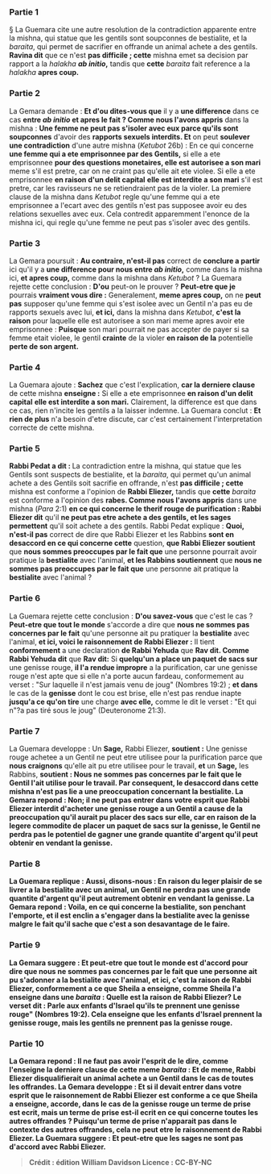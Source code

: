 
### Partie 1
§ La Guemara cite une autre resolution de la contradiction apparente entre la mishna, qui statue que les gentils sont soupconnes de bestialite, et la <i>baraita</i>, qui permet de sacrifier en offrande un animal achete a des gentils. <b>Ravina dit</b> que ce n'est <b>pas difficile ; cette</b> mishna emet sa decision par rapport a la <i>halakha <b>ab initio</b></i><b>,</b> tandis que <b>cette</b> <i>baraita</i> fait reference a la <i>halakha</i> <b>apres coup.</b>

### Partie 2
La Gemara demande : <b>Et d'ou dites-vous que</b> il y a <b>une difference</b> dans ce cas <b>entre <i>ab initio</i> et apres le fait ? Comme nous l'avons appris</b> dans la mishna : <b>Une femme ne peut pas s'isoler avec eux parce qu'ils sont soupconnes</b> d'avoir des <b>rapports sexuels interdits. Et</b> on peut <b>soulever une contradiction</b> d'une autre mishna (<i>Ketubot</i> 26b) : En ce qui concerne <b>une femme qui a ete emprisonnee par des Gentils,</b> si elle a ete emprisonnee <b>pour des questions monetaires, elle est autorisee a son mari</b> meme s'il est pretre, car on ne craint pas qu'elle ait ete violee. Si elle a ete emprisonnee <b>en raison d'un delit capital</b> <b>elle est interdite a son mari</b> s'il est pretre, car les ravisseurs ne se retiendraient pas de la violer. La premiere clause de la mishna dans <i>Ketubot</i> regle qu'une femme qui a ete emprisonnee a l'ecart avec des gentils n'est pas supposee avoir eu des relations sexuelles avec eux. Cela contredit apparemment l'enonce de la mishna ici, qui regle qu'une femme ne peut pas s'isoler avec des gentils.

### Partie 3
La Gemara poursuit : <b>Au contraire, n'est-il pas</b> correct de <b>conclure a partir</b> ici qu'il y a <b>une difference pour nous entre <i>ab initio</i>,</b> comme dans la mishna ici, <b>et apres coup,</b> comme dans la mishna dans <i>Ketubot</i> ? La Guemara rejette cette conclusion : <b>D'ou</b> peut-on le prouver ? <b>Peut-etre que je</b> pourrais <b>vraiment vous dire :</b> Generalement, <b>meme apres coup,</b> on ne <b>peut pas</b> supposer qu'une femme qui s'est isolee avec un Gentil n'a pas eu de rapports sexuels avec lui, <b>et ici,</b> dans la mishna dans <i>Ketubot</i>, <b>c'est la raison</b> pour laquelle elle est autorisee a son mari meme apres avoir ete emprisonnee : <b>Puisque</b> son mari pourrait ne pas accepter de payer si sa femme etait violee, le gentil <b>crainte</b> de la violer <b>en raison de la</b> potentielle <b>perte de son argent.</b>

### Partie 4
La Guemara ajoute : <b>Sachez</b> que c'est l'explication, <b>car la derniere clause</b> de cette mishna <b>enseigne :</b> Si elle a ete emprisonnee <b>en raison d'un delit capital</b> <b>elle est interdite a son mari.</b> Clairement, la difference est que dans ce cas, rien n'incite les gentils a la laisser indemne. La Guemara conclut : <b>Et rien de plus</b> n'a besoin d'etre discute, car c'est certainement l'interpretation correcte de cette mishna.

### Partie 5
<b>Rabbi Pedat a dit : </b> La contradiction entre la mishna, qui statue que les Gentils sont suspects de bestialite, et la <i>baraita</i>, qui permet qu'un animal achete a des Gentils soit sacrifie en offrande, n'est <b>pas difficile ; cette</b> mishna est conforme a l'opinion de <b>Rabbi Eliezer,</b> tandis que <b>cette</b> <i>baraita</i> est conforme a l'opinion des <b>rabes. Comme nous l'avons appris</b> dans une mishna (<i>Para</i> 2:1) <b>en ce qui concerne le <b>therif rouge de purification</b> : Rabbi Eliezer dit</b> qu'il <b>ne peut pas etre achete a des gentils, et les sages permettent</b> qu'il soit achete a des gentils. Rabbi Pedat explique : <b>Quoi, n'est-il pas</b> correct de dire que Rabbi Eliezer et les Rabbins <b>sont en desaccord en ce qui concerne cette</b> question, <b>que Rabbi Eliezer soutient</b> que <b>nous sommes preoccupes par le fait que</b> une personne pourrait avoir pratique la <b>bestialite</b> avec l'animal, <b>et les Rabbins soutiennent</b> que <b>nous ne sommes pas preoccupes par le fait que</b> une personne ait pratique la <b>bestialite</b> avec l'animal ?

### Partie 6
La Guemara rejette cette conclusion : <b>D'ou savez-vous</b> que c'est le cas ? <b>Peut-etre que tout le monde</b> s'accorde a dire que <b>nous ne sommes pas concernes par le fait</b> qu'une personne ait pu pratiquer la <b>bestialite</b> avec l'animal, <b>et ici, voici le raisonnement de Rabbi Eliezer :</b> Il tient <b>conformement</b> a une declaration <b>de Rabbi Yehuda</b> que <b>Rav dit. Comme Rabbi Yehuda dit</b> que <b>Rav dit:</b> Si <b>quelqu'un a place un paquet de sacs sur</b> une genisse rouge, <b>il l'a rendue impropre</b> a la purification, car une genisse rouge n'est apte que si elle n'a porte aucun fardeau, conformement au verset : "Sur laquelle il n'est jamais venu de joug" (Nombres 19:2) ; <b>et dans</b> le cas de la <b>genisse</b> dont le cou est brise, elle n'est pas rendue inapte <b>jusqu'a ce qu'on tire</b> une charge <b>avec elle,</b> comme le dit le verset : "Et qui n"?a pas tiré sous le joug" (Deuteronome 21:3).

### Partie 7
La Guemara developpe : Un <b>Sage,</b> Rabbi Eliezer, <b>soutient :</b> Une genisse rouge achetee a un Gentil ne peut etre utilisee pour la purification parce que <b>nous craignons</b> qu'elle ait pu etre utilisee pour le travail, <b>et</b> un <b>Sage,</b> les Rabbins, <b>soutient : Nous ne sommes pas concernes par le fait que le Gentil l'ait utilise pour le travail. Par consequent, le desaccord dans cette mishna n'est pas lie a une preoccupation concernant la bestialite. La Gemara repond : <b>Non;</b> il ne peut pas <b>entrer dans votre esprit</b> que Rabbi Eliezer interdit d'acheter une genisse rouge a un Gentil a cause de la preoccupation qu'il aurait pu placer des sacs sur elle, car <b>en raison</b> de la <b>legere commodite</b> de placer un paquet de sacs sur la genisse, le Gentil <b>ne perdra pas</b> le potentiel de gagner <b>une grande quantite</b> d'argent qu'il peut obtenir en vendant la genisse.

### Partie 8
La Guemara replique : <b>Aussi, disons-nous : En raison</b> du <b>leger plaisir</b> de se livrer a la bestialite avec un animal, un Gentil <b>ne perdra pas une grande quantite</b> d'argent qu'il peut autrement obtenir en vendant la genisse. La Gemara repond : <b>Voila,</b> en ce qui concerne la bestialite, <b>son penchant l'emporte,</b> et il est enclin a s'engager dans la bestialite avec la genisse malgre le fait qu'il sache que c'est a son desavantage de le faire.

### Partie 9
La Gemara suggere : <b>Et peut-etre que tout le monde</b> est d'accord pour dire que <b>nous ne sommes pas concernes par le fait que</b> une personne ait pu s'adonner a la <b>bestialite</b> avec l'animal, <b>et ici, c'est la raison de Rabbi Eliezer, conformement a ce</b> que <b>Sheila a enseigne, comme Sheila l'a enseigne</b> dans une <i>baraita</i> : <b>Quelle est la raison de Rabbi Eliezer?</b> Le verset dit : <b>Parle aux enfants d'Israel qu'ils te prennent</b> une genisse rouge" (Nombres 19:2). Cela enseigne que <b>les enfants d'Israel prennent</b> la genisse rouge, <b>mais les gentils ne prennent pas</b> la genisse rouge.

### Partie 10
La Gemara repond : Il ne faut <b>pas avoir l'esprit</b> de le dire, <b>comme l'enseigne la derniere clause</b> de cette meme <i>baraita</i> <b> : Et de meme, Rabbi Eliezer disqualifierait</b> un animal achete a un Gentil <b>dans</b> le cas de <b>toutes les offrandes.</b> La Gemara developpe : <b>Et si</b> il devait <b>entrer dans votre esprit</b> que le raisonnement de Rabbi Eliezer est <b>conforme a ce</b> que <b>Sheila a enseigne, accorde, dans</b> le cas de la <b>genisse rouge</b> un terme de <b>prise est ecrit, mais</b> un terme de <b>prise est-il ecrit en ce qui concerne toutes</b> les autres <b>offrandes ? </b> Puisqu'un terme de prise n'apparait pas dans le contexte des autres offrandes, cela ne peut etre le raisonnement de Rabbi Eliezer. La Guemara suggere : <b>Et peut-etre que les sages ne sont pas d'accord avec Rabbi Eliezer</b>.

>Crédit : édition William Davidson
>Licence : CC-BY-NC